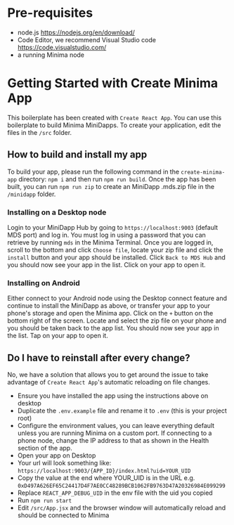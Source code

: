# Pre-requisites
- node.js https://nodejs.org/en/download/
- Code Editor, we recommend Visual Studio code https://code.visualstudio.com/ 
- a running Minima node

# Getting Started with Create Minima App

This boilerplate has been created with `Create React App`. You can use this boilerplate to build Minima MiniDapps. To create your application, edit the files in the `/src` folder.

## How to build and install my app

To build your app, please run the following command in the `create-minima-app` directory: `npm i` and then run `npm run build`. Once the app has been built, you can run `npm run zip` to create an MiniDapp .mds.zip file in the `/minidapp` folder.

### Installing on a Desktop node

Login to your MiniDapp Hub by going to `https://localhost:9003` (default MDS port) and log in. You must log in using a password that you can retrieve by running `mds` in the Minima Terminal. Once you are logged in, scroll to the bottom and click `Choose file`, locate your zip file and click the `install` button and your app should be installed. Click `Back to MDS Hub` and you should now see your app in the list. Click on your app to open it.

### Installing on Android

Either connect to your Android node using the Desktop connect feature and continue to install the MiniDapp as above, or transfer your app to your phone's storage and open the Minima app. Click on the `+` button on the bottom right of the screen. Locate and select the zip file on your phone and you should be taken back to the app list. You should now see your app in the list. Tap on your app to open it.

## Do I have to reinstall after every change?

No, we have a solution that allows you to get around the issue to take advantage of `Create React App`'s automatic reloading on file changes.

- Ensure you have installed the app using the instructions above on desktop
- Duplicate the `.env.example` file and rename it to `.env` (this is your project root)
- Configure the environment values, you can leave everything default unless you are running Minima on a custom port. If connecting to a phone node, change the IP address to that as shown in the Health section of the app.
- Open your app on Desktop
- Your url will look something like: `https://localhost:9003/{APP_ID}/index.html?uid=YOUR_UID`
- Copy the value at the end where YOUR_UID is in the URL e.g. `0xD497A626EF65C24417D4F7AE0CC48289BCB1062FB9763D47A20326984E099299`
- Replace `REACT_APP_DEBUG_UID` in the env file with the uid you copied
- Run `npm run start`
- Edit `/src/App.jsx` and the browser window will automatically reload and should be connected to Minima